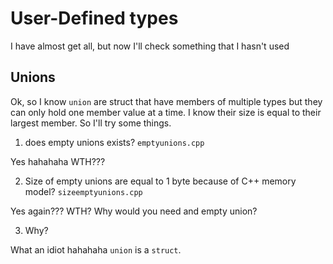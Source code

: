 # User-Defined types

I have almost get all, but now I'll check something that I hasn't used 

## Unions

Ok, so I know `union` are struct that have members of multiple types but they can only hold one member value at a time. I know their size is equal to their largest member. So I'll try some things. 

1. does empty unions exists? `emptyunions.cpp`

Yes hahahaha WTH???

2. Size of empty unions are equal to 1 byte because of C++ memory model? `sizeemptyunions.cpp`

Yes again??? WTH? Why would you need and empty union?

3. Why?

What an idiot hahahaha `union` is a `struct`.
